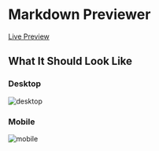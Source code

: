 # Markdown Previewer

[Live Preview](https://sskubyshkin.github.io/markdown-previewer/src)

## What It Should Look Like

### Desktop
![desktop](https://user-images.githubusercontent.com/87899775/209420951-0d8d3466-d015-4d14-9cc8-4ece34e35754.png)

### Mobile
![mobile](https://user-images.githubusercontent.com/87899775/209420955-30bbf223-f940-4676-bff9-3d87f477403a.png)
